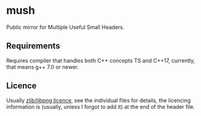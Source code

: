 # mush
Public mirror for Multiple Useful Small Headers.

## Requirements
Requires compiler that handles both C++ concepts TS and C++17, currently, that
means g++ 7.0 or newer.

## Licence
Usually [zlib/libpng licence][zlib licence], see the individual files for details,
the licencing information is (usually, unless I forgot to add it) at the end of
the header file.




[zlib licence]: https://opensource.org/licenses/Zlib

